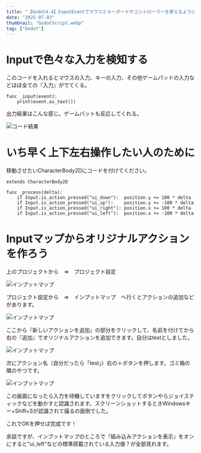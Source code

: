 ```yaml
---
title: "【Godot4.4】InputEventでマウスとキーボードやコントローラーを使えるようにする"
date: "2025-07-03"
thumbnail: "GodotScript.webp"
tag: ["Godot"]
---
```


# Inputで色々な入力を検知する

このコードを入れるとマウスの入力、キーの入力、その他ゲームパッドの入力などほぼ全ての『入力』がでてくる。

``` GDScript
func _input(event):
	print(event.as_text())
```

出力結果はこんな感じ。ゲームパットも反応してくれる。

![コード結果](/blog/inputreturn.png)

# いち早く上下左右操作したい人のために

移動させたいCharacterBody2Dにコードを付けてください。

``` GDScript
extends CharacterBody2D

func _process(delta):
	if Input.is_action_pressed("ui_down"):	position.y += 100 * delta
	if Input.is_action_pressed("ui_up"):	position.y += -100 * delta
	if Input.is_action_pressed("ui_right"):	position.x += 100 * delta
	if Input.is_action_pressed("ui_left"):	position.x += -100 * delta
```

# Inputマップからオリジナルアクションを作ろう

上のプロジェクトから　⇒　プロジェクト設定

![インプットマップ](/blog/inputreturn_2.png)

プロジェクト設定から　⇒　インプットマップ　へ行くとアクションの追加などがあります。

![インプットマップ](/blog/inputreturn_3.png)

ここから『新しいアクションを追加』の部分をクリックして、名前を付けてから右の『追加』でオリジナルアクションを追加できます。自分はtestとしました。

![インプットマップ](/blog/inputreturn_4.png)

次にアクション名（自分だったら「test」）右の＋ボタンを押します。ゴミ箱の隣のやつです。

![インプットマップ](/blog/inputreturn_6.png)

この画面になったら入力を待機していますをクリックしてボタンやらジョイスティックなどを動かすと認識されます。スクリーンショットするときWindowsキー+Shift+Sが認識されて撮るの面倒でした。

これでOKを押せば完成です！

余談ですが、インプットマップのところで『組み込みアクションを表示』をオンにすると"ui_left"などの標準搭載されている入力値？が全部見れます。